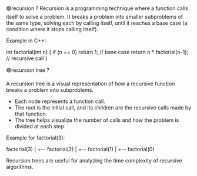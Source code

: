 🟢recursion ?
Recursion is a programming technique where a function calls itself to solve a problem.
It breaks a problem into smaller subproblems of the same type, solving each by calling itself, until it reaches a base case (a condition where it stops calling itself).

Example in C++:

int factorial(int n) {
    if (n == 0) return 1;      // base case
    return n * factorial(n-1); // recursive call
}

🟢recursion tree ?

A recursion tree is a visual representation of how a recursive function breaks a problem into subproblems.
- Each node represents a function call.
- The root is the initial call, and its children are the recursive calls made by that function.
- The tree helps visualize the number of calls and how the problem is divided at each step.

Example for factorial(3):

factorial(3)
   |
   +-- factorial(2)
         |
         +-- factorial(1)
               |
               +-- factorial(0)

Recursion trees are useful for analyzing the time complexity of recursive algorithms.